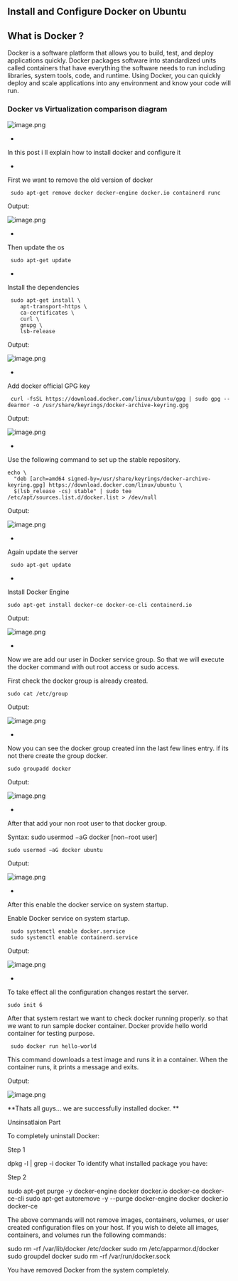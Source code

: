 ## Install and Configure Docker on Ubuntu

## What is Docker ?


> 
Docker is a software platform that allows you to build, test, and deploy applications quickly. Docker packages software into standardized units called containers that have everything the software needs to run including libraries, system tools, code, and runtime. Using Docker, you can quickly deploy and scale applications into any environment and know your code will run.

### Docker vs Virtualization  comparison diagram

![image.png](https://cdn.hashnode.com/res/hashnode/image/upload/v1628795402384/1Q5AV3Bx_.png)


- 
In this post i ll explain how to install docker and configure it


- 
First we want to remove the old version of docker


```
 sudo apt-get remove docker docker-engine docker.io containerd runc

``` 
Output:

![image.png](https://cdn.hashnode.com/res/hashnode/image/upload/v1628798031523/GzuRjG3qM.png)

- 
Then update the os

```
 sudo apt-get update

``` 

- 
Install the dependencies

```
 sudo apt-get install \
    apt-transport-https \
    ca-certificates \
    curl \
    gnupg \
    lsb-release

``` 
Output:


![image.png](https://cdn.hashnode.com/res/hashnode/image/upload/v1628798096629/h2sG-n1QH.png)

- 
Add docker official GPG key 


```
 curl -fsSL https://download.docker.com/linux/ubuntu/gpg | sudo gpg --dearmor -o /usr/share/keyrings/docker-archive-keyring.gpg

``` 
Output:

![image.png](https://cdn.hashnode.com/res/hashnode/image/upload/v1628798151865/ENLN09Zaa.png)

- 
Use the following command to set up the stable repository.


```
echo \
  "deb [arch=amd64 signed-by=/usr/share/keyrings/docker-archive-keyring.gpg] https://download.docker.com/linux/ubuntu \
  $(lsb_release -cs) stable" | sudo tee /etc/apt/sources.list.d/docker.list > /dev/null

``` 
Output:


![image.png](https://cdn.hashnode.com/res/hashnode/image/upload/v1628798194045/b6tc3X1PW.png)

- 
Again update the server


```
 sudo apt-get update

``` 


- 
Install Docker Engine



```
sudo apt-get install docker-ce docker-ce-cli containerd.io

``` 
Output:


![image.png](https://cdn.hashnode.com/res/hashnode/image/upload/v1628798310101/4ra_excNF.png)


- 
Now we are add our user in Docker service group. So that we will execute the docker command with out root access or sudo access.

First check the docker group is already created.


```
sudo cat /etc/group 

``` 
Output:

![image.png](https://cdn.hashnode.com/res/hashnode/image/upload/v1628798612365/SvOeU8HZx.png)

- 
Now you can see the docker group created inn the last few lines entry. if its not there create the group docker.


```
sudo groupadd docker

``` 
Output:

![image.png](https://cdn.hashnode.com/res/hashnode/image/upload/v1628798637647/HN2Qqt4dV.png)

- 
After that add your non root user to that docker group.


> 
Syntax: sudo usermod −aG docker [non−root user]



```
sudo usermod −aG docker ubuntu

``` 
Output:

![image.png](https://cdn.hashnode.com/res/hashnode/image/upload/v1628798669527/caSUnHf_Y.png)

- 
After this enable the docker service on system startup.



> 
Enable Docker service on system startup.


```
 sudo systemctl enable docker.service
 sudo systemctl enable containerd.service
``` 
Output:

![image.png](https://cdn.hashnode.com/res/hashnode/image/upload/v1628798714105/QFUzqCVEV.png)

- 
To take effect all the configuration changes restart the server.


```
sudo init 6

``` 

After that system restart we want to check docker running properly. so that we want to run 
sample docker container. Docker provide hello world container for testing purpose.


```
 sudo docker run hello-world

``` 
This command downloads a test image and runs it in a container. When the container runs, it prints a message and exits.

Output:

![image.png](https://cdn.hashnode.com/res/hashnode/image/upload/v1628798450340/8n8lMD-Ch.png)

**Thats all guys... we are successfully installed docker.
**

Unsinsatlaion Part


To completely uninstall Docker:

Step 1

dpkg -l | grep -i docker
To identify what installed package you have:

Step 2

sudo apt-get purge -y docker-engine docker docker.io docker-ce docker-ce-cli
sudo apt-get autoremove -y --purge docker-engine docker docker.io docker-ce  

The above commands will not remove images, containers, volumes, or user created configuration files on your host. If you wish to delete all images, containers, and volumes run the following commands:

sudo rm -rf /var/lib/docker /etc/docker
sudo rm /etc/apparmor.d/docker
sudo groupdel docker
sudo rm -rf /var/run/docker.sock

You have removed Docker from the system completely.
